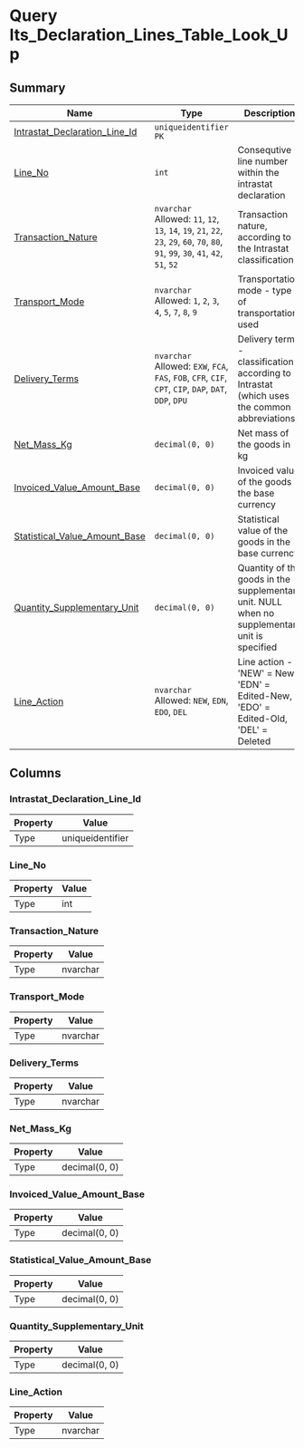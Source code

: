 # Query Its_Declaration_Lines_Table_Look_Up


## Summary

| Name | Type | Description |
| - | - | --- |
|[Intrastat_Declaration_Line_Id](#intrastat_declaration_line_id)|`uniqueidentifier` `PK`||
|[Line_No](#line_no)|`int` |Consequtive line number within the intrastat declaration|
|[Transaction_Nature](#transaction_nature)|`nvarchar` Allowed: `11`, `12`, `13`, `14`, `19`, `21`, `22`, `23`, `29`, `60`, `70`, `80`, `91`, `99`, `30`, `41`, `42`, `51`, `52`|Transaction nature, according to the Intrastat classification|
|[Transport_Mode](#transport_mode)|`nvarchar` Allowed: `1`, `2`, `3`, `4`, `5`, `7`, `8`, `9`|Transportation mode - type of transportation used|
|[Delivery_Terms](#delivery_terms)|`nvarchar` Allowed: `EXW`, `FCA`, `FAS`, `FOB`, `CFR`, `CIF`, `CPT`, `CIP`, `DAP`, `DAT`, `DDP`, `DPU`|Delivery terms - classification according to Intrastat (which uses the common abbreviations)|
|[Net_Mass_Kg](#net_mass_kg)|`decimal(0, 0)` |Net mass of the goods in kg|
|[Invoiced_Value_Amount_Base](#invoiced_value_amount_base)|`decimal(0, 0)` |Invoiced value of the goods in the base currency|
|[Statistical_Value_Amount_Base](#statistical_value_amount_base)|`decimal(0, 0)` |Statistical value of the goods in the base currency|
|[Quantity_Supplementary_Unit](#quantity_supplementary_unit)|`decimal(0, 0)` |Quantity of the goods in the supplementary unit. NULL when no supplementary unit is specified|
|[Line_Action](#line_action)|`nvarchar` Allowed: `NEW`, `EDN`, `EDO`, `DEL`|Line action - 'NEW' = New, 'EDN' = Edited-New, 'EDO' = Edited-Old, 'DEL' = Deleted|

## Columns

### Intrastat_Declaration_Line_Id

| Property | Value |
| - | - |
|Type|uniqueidentifier|

### Line_No

| Property | Value |
| - | - |
|Type|int|

### Transaction_Nature

| Property | Value |
| - | - |
|Type|nvarchar|

### Transport_Mode

| Property | Value |
| - | - |
|Type|nvarchar|

### Delivery_Terms

| Property | Value |
| - | - |
|Type|nvarchar|

### Net_Mass_Kg

| Property | Value |
| - | - |
|Type|decimal(0, 0)|

### Invoiced_Value_Amount_Base

| Property | Value |
| - | - |
|Type|decimal(0, 0)|

### Statistical_Value_Amount_Base

| Property | Value |
| - | - |
|Type|decimal(0, 0)|

### Quantity_Supplementary_Unit

| Property | Value |
| - | - |
|Type|decimal(0, 0)|

### Line_Action

| Property | Value |
| - | - |
|Type|nvarchar|


